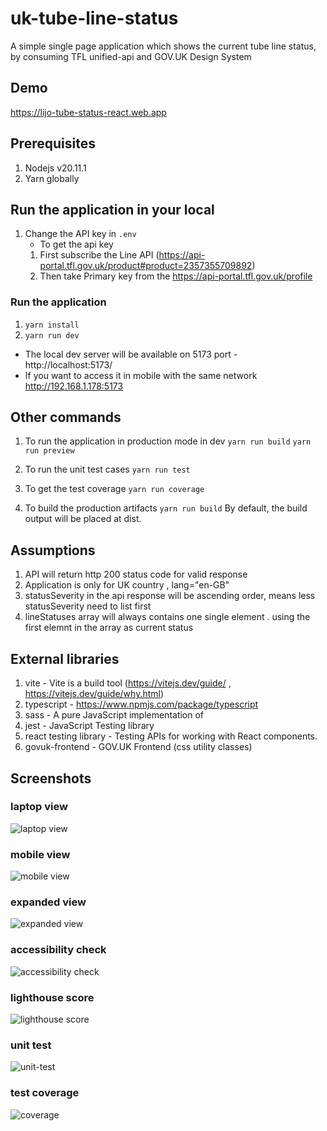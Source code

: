 # uk-tube-line-status

A simple single page application which shows the current tube line status, by consuming TFL unified-api and GOV.UK Design System

## Demo

https://lijo-tube-status-react.web.app

## Prerequisites

1. Nodejs v20.11.1
2. Yarn globally

## Run the application in your local

1. Change the API key in `.env`
   - To get the api key
   1. First subscribe the Line API (https://api-portal.tfl.gov.uk/product#product=2357355709892)
   2. Then take Primary key from the https://api-portal.tfl.gov.uk/profile

### Run the application

1. `yarn install`
2. `yarn run dev`

- The local dev server will be available on 5173 port - http://localhost:5173/
- If you want to access it in mobile with the same network http://192.168.1.178:5173

## Other commands

1. To run the application in production mode in dev
   `yarn run build`
   `yarn run preview`

2. To run the unit test cases
   `yarn run test`

3. To get the test coverage
   `yarn run coverage`

4. To build the production artifacts
   `yarn run build`
   By default, the build output will be placed at dist.

## Assumptions

1. API will return http 200 status code for valid response
2. Application is only for UK country , lang="en-GB"
3. statusSeverity in the api response will be ascending order, means less statusSeverity need to list first
4. lineStatuses array will always contains one single element . using the first elemnt in the array as current status

## External libraries

1. vite - Vite is a build tool (https://vitejs.dev/guide/ , https://vitejs.dev/guide/why.html)
2. typescript - https://www.npmjs.com/package/typescript
3. sass - A pure JavaScript implementation of
4. jest - JavaScript Testing library
5. react testing library - Testing APIs for working with React components.
6. govuk-frontend - GOV.UK Frontend (css utility classes)

## Screenshots

### laptop view

![laptop view](https://github.com/lijoejohn/live-tube-status-react/blob/main/screenshots/laptop.png?raw=true)

### mobile view

![mobile view](https://github.com/lijoejohn/live-tube-status-react/blob/main/screenshots/mobile.png?raw=true)

### expanded view

![expanded view](https://github.com/lijoejohn/live-tube-status-react/blob/main/screenshots/expanded-view.png?raw=true)

### accessibility check

![accessibility check](https://github.com/lijoejohn/live-tube-status-react/blob/main/screenshots/accessibility.png?raw=true)

### lighthouse score

![lighthouse score](https://github.com/lijoejohn/live-tube-status-react/blob/main/screenshots/lighthouse.png?raw=true)

### unit test

![unit-test](https://github.com/lijoejohn/live-tube-status-react/blob/main/screenshots/unit-test.png?raw=true)

### test coverage

![coverage](https://github.com/lijoejohn/live-tube-status-react/blob/main/screenshots/coverage.png?raw=true)
